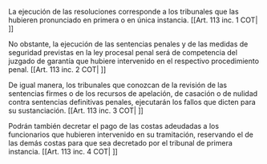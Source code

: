 La ejecución de las resoluciones corresponde a los tribunales que las hubieren pronunciado en primera o en única instancia. [[Art. 113 inc. 1 COT| ]]

No obstante, la ejecución de las sentencias penales y de las medidas de seguridad previstas en la ley procesal penal será de competencia del juzgado de garantía que hubiere intervenido en el respectivo procedimiento penal. [[Art. 113 inc. 2 COT| ]]

De igual manera, los tribunales que conozcan de la revisión de las sentencias firmes o de los recursos de apelación, de casación o de nulidad contra sentencias definitivas penales, ejecutarán los fallos que dicten para su sustanciación. [[Art. 113 inc. 3 COT| ]]

Podrán también decretar el pago de las costas adeudadas a los funcionarios que hubieren intervenido en su tramitación, reservando el de las demás costas para que sea decretado por el tribunal de primera instancia. [[Art. 113 inc. 4 COT| ]]